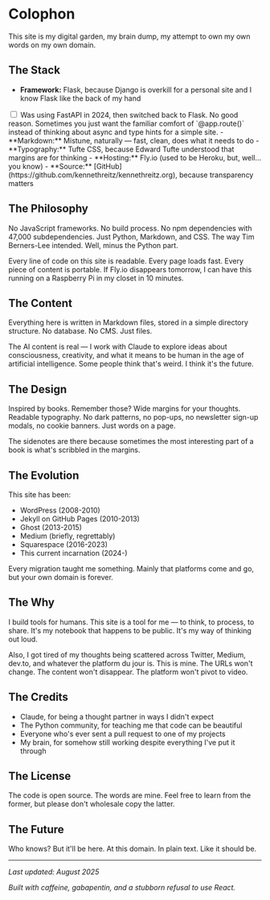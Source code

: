 # Colophon

This site is my digital garden, my brain dump, my attempt to own my own words on my own domain. 

## The Stack

- **Framework:** Flask, because Django is overkill for a personal site and I know Flask like the back of my hand<label for="sn-fastapi" class="margin-toggle sidenote-number"></label>
<input type="checkbox" id="sn-fastapi" class="margin-toggle"/>
<span class="sidenote">Was using FastAPI in 2024, then switched back to Flask. No good reason. Sometimes you just want the familiar comfort of `@app.route()` instead of thinking about async and type hints for a simple site.</span>
- **Markdown:** Mistune, naturally — fast, clean, does what it needs to do
- **Typography:** Tufte CSS, because Edward Tufte understood that margins are for thinking
- **Hosting:** Fly.io (used to be Heroku, but, well... you know)
- **Source:** [GitHub](https://github.com/kennethreitz/kennethreitz.org), because transparency matters

## The Philosophy

No JavaScript frameworks. No build process. No npm dependencies with 47,000 subdependencies. Just Python, Markdown, and CSS. The way Tim Berners-Lee intended. Well, minus the Python part.

Every line of code on this site is readable. Every page loads fast. Every piece of content is portable. If Fly.io disappears tomorrow, I can have this running on a Raspberry Pi in my closet in 10 minutes.

## The Content

Everything here is written in Markdown files, stored in a simple directory structure. No database. No CMS. Just files. 

The AI content is real — I work with Claude to explore ideas about consciousness, creativity, and what it means to be human in the age of artificial intelligence. Some people think that's weird. I think it's the future.

## The Design

Inspired by books. Remember those? Wide margins for your thoughts. Readable typography. No dark patterns, no pop-ups, no newsletter sign-up modals, no cookie banners. Just words on a page.

The sidenotes are there because sometimes the most interesting part of a book is what's scribbled in the margins.

## The Evolution

This site has been:
- WordPress (2008-2010)
- Jekyll on GitHub Pages (2010-2013)  
- Ghost (2013-2015)
- Medium (briefly, regrettably)
- Squarespace (2016-2023)
- This current incarnation (2024-)

Every migration taught me something. Mainly that platforms come and go, but your own domain is forever.

## The Why

I build tools for humans. This site is a tool for me — to think, to process, to share. It's my notebook that happens to be public. It's my way of thinking out loud.

Also, I got tired of my thoughts being scattered across Twitter, Medium, dev.to, and whatever the platform du jour is. This is mine. The URLs won't change. The content won't disappear. The platform won't pivot to video.

## The Credits

- Claude, for being a thought partner in ways I didn't expect
- The Python community, for teaching me that code can be beautiful
- Everyone who's ever sent a pull request to one of my projects
- My brain, for somehow still working despite everything I've put it through

## The License

The code is open source. The words are mine. Feel free to learn from the former, but please don't wholesale copy the latter.

## The Future

Who knows? But it'll be here. At this domain. In plain text. Like it should be.

---

*Last updated: August 2025*

*Built with caffeine, gabapentin, and a stubborn refusal to use React.*